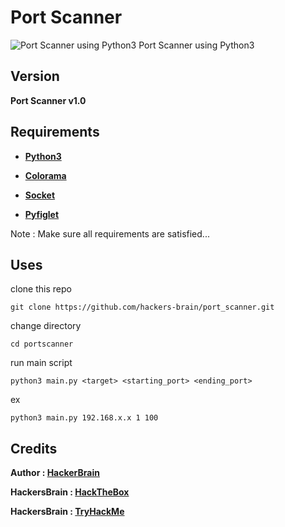 # Port Scanner
![Port Scanner using Python3](https://github.com/hackers-brain/port_scanner/blob/master/port_scanner.png)
Port Scanner using Python3
## Version
**Port Scanner v1.0**
## Requirements
* **[Python3](https://www.python.org/downloads/)**

* **[Colorama](https://pypi.org/project/colorama/)**

* **[Socket](https://github.com/python/cpython/blob/3.8/Lib/shutil.py)**

* **[Pyfiglet](https://pypi.org/project/pyfiglet/0.7/)**

Note : Make sure all requirements are satisfied...

## Uses
clone this repo
```
git clone https://github.com/hackers-brain/port_scanner.git
```
change directory
```
cd portscanner
```
run main script
```
python3 main.py <target> <starting_port> <ending_port>
```
ex
```
python3 main.py 192.168.x.x 1 100
```

## Credits
**Author : [HackerBrain](https://github.com/hackers-brain/)**

**HackersBrain : [HackTheBox](https://www.hackthebox.eu/profile/303514)**

**HackersBrain : [TryHackMe](https://tryhackme.com/p/hackersbrain)**
